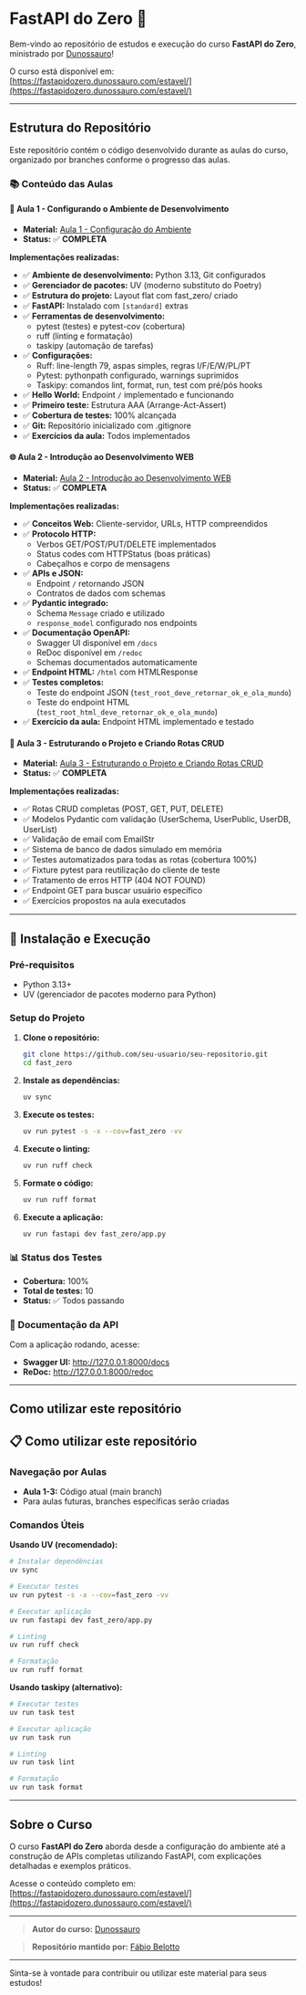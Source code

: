 # FastAPI do Zero 🚀

Bem-vindo ao repositório de estudos e execução do curso **FastAPI do Zero**, ministrado por [Dunossauro](https://github.com/dunossauro)!

O curso está disponível em: [https://fastapidozero.dunossauro.com/estavel/](https://fastapidozero.dunossauro.com/estavel/)

---

## Estrutura do Repositório

Este repositório contém o código desenvolvido durante as aulas do curso, organizado por branches conforme o progresso das aulas.

### 📚 Conteúdo das Aulas

#### 🔧 Aula 1 - Configurando o Ambiente de Desenvolvimento
- **Material:** [Aula 1 - Configuração do Ambiente](https://fastapidozero.dunossauro.com/estavel/01/)
- **Status:** ✅ **COMPLETA**

**Implementações realizadas:**
- ✅ **Ambiente de desenvolvimento:** Python 3.13, Git configurados
- ✅ **Gerenciador de pacotes:** UV (moderno substituto do Poetry)
- ✅ **Estrutura do projeto:** Layout flat com fast_zero/ criado
- ✅ **FastAPI:** Instalado com `[standard]` extras
- ✅ **Ferramentas de desenvolvimento:**
  - pytest (testes) e pytest-cov (cobertura)
  - ruff (linting e formatação)
  - taskipy (automação de tarefas)
- ✅ **Configurações:**
  - Ruff: line-length 79, aspas simples, regras I/F/E/W/PL/PT
  - Pytest: pythonpath configurado, warnings suprimidos
  - Taskipy: comandos lint, format, run, test com pré/pós hooks
- ✅ **Hello World:** Endpoint `/` implementado e funcionando
- ✅ **Primeiro teste:** Estrutura AAA (Arrange-Act-Assert)
- ✅ **Cobertura de testes:** 100% alcançada
- ✅ **Git:** Repositório inicializado com .gitignore
- ✅ **Exercícios da aula:** Todos implementados

#### 🌐 Aula 2 - Introdução ao Desenvolvimento WEB
- **Material:** [Aula 2 - Introdução ao Desenvolvimento WEB](https://fastapidozero.dunossauro.com/estavel/02/)
- **Status:** ✅ **COMPLETA**

**Implementações realizadas:**
- ✅ **Conceitos Web:** Cliente-servidor, URLs, HTTP compreendidos
- ✅ **Protocolo HTTP:**
  - Verbos GET/POST/PUT/DELETE implementados
  - Status codes com HTTPStatus (boas práticas)
  - Cabeçalhos e corpo de mensagens
- ✅ **APIs e JSON:**
  - Endpoint `/` retornando JSON
  - Contratos de dados com schemas
- ✅ **Pydantic integrado:**
  - Schema `Message` criado e utilizado
  - `response_model` configurado nos endpoints
- ✅ **Documentação OpenAPI:**
  - Swagger UI disponível em `/docs`
  - ReDoc disponível em `/redoc`
  - Schemas documentados automaticamente
- ✅ **Endpoint HTML:** `/html` com HTMLResponse
- ✅ **Testes completos:**
  - Teste do endpoint JSON (`test_root_deve_retornar_ok_e_ola_mundo`)
  - Teste do endpoint HTML (`test_root_html_deve_retornar_ok_e_ola_mundo`)
- ✅ **Exercício da aula:** Endpoint HTML implementado e testado

#### 📝 Aula 3 - Estruturando o Projeto e Criando Rotas CRUD
- **Material:** [Aula 3 - Estruturando o Projeto e Criando Rotas CRUD](https://fastapidozero.dunossauro.com/estavel/03/)
- **Status:** ✅ **COMPLETA**

**Implementações realizadas:**
- ✅ Rotas CRUD completas (POST, GET, PUT, DELETE)
- ✅ Modelos Pydantic com validação (UserSchema, UserPublic, UserDB, UserList)
- ✅ Validação de email com EmailStr
- ✅ Sistema de banco de dados simulado em memória
- ✅ Testes automatizados para todas as rotas (cobertura 100%)
- ✅ Fixture pytest para reutilização do cliente de teste
- ✅ Tratamento de erros HTTP (404 NOT FOUND)
- ✅ Endpoint GET para buscar usuário específico
- ✅ Exercícios propostos na aula executados

---

## 🚀 Instalação e Execução

### Pré-requisitos
- Python 3.13+
- UV (gerenciador de pacotes moderno para Python)

### Setup do Projeto

1. **Clone o repositório:**
   ```bash
   git clone https://github.com/seu-usuario/seu-repositorio.git
   cd fast_zero
   ```

2. **Instale as dependências:**
   ```bash
   uv sync
   ```

3. **Execute os testes:**
   ```bash
   uv run pytest -s -x --cov=fast_zero -vv
   ```

4. **Execute o linting:**
   ```bash
   uv run ruff check
   ```

5. **Formate o código:**
   ```bash
   uv run ruff format
   ```

6. **Execute a aplicação:**
   ```bash
   uv run fastapi dev fast_zero/app.py
   ```

### 📊 Status dos Testes
- **Cobertura:** 100%
- **Total de testes:** 10
- **Status:** ✅ Todos passando

### 📖 Documentação da API
Com a aplicação rodando, acesse:
- **Swagger UI:** http://127.0.0.1:8000/docs
- **ReDoc:** http://127.0.0.1:8000/redoc

---

## Como utilizar este repositório

## 📋 Como utilizar este repositório

### Navegação por Aulas
- **Aula 1-3:** Código atual (main branch)
- Para aulas futuras, branches específicas serão criadas

### Comandos Úteis

**Usando UV (recomendado):**
```bash
# Instalar dependências
uv sync

# Executar testes
uv run pytest -s -x --cov=fast_zero -vv

# Executar aplicação
uv run fastapi dev fast_zero/app.py

# Linting
uv run ruff check

# Formatação
uv run ruff format
```

**Usando taskipy (alternativo):**
```bash
# Executar testes
uv run task test

# Executar aplicação  
uv run task run

# Linting
uv run task lint

# Formatação
uv run task format
```

---

## Sobre o Curso

O curso **FastAPI do Zero** aborda desde a configuração do ambiente até a construção de APIs completas utilizando FastAPI, com explicações detalhadas e exemplos práticos.

Acesse o conteúdo completo em: [https://fastapidozero.dunossauro.com/estavel/](https://fastapidozero.dunossauro.com/estavel/)

---

> **Autor do curso:** [Dunossauro](https://github.com/dunossauro)

> **Repositório mantido por:** [Fábio Belotto](https://github.com/frbelotto)

---

Sinta-se à vontade para contribuir ou utilizar este material para seus estudos!